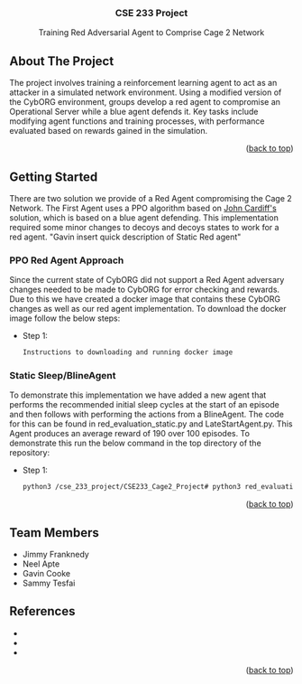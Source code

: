 <a name="readme-top"></a>
<br />
<div align="center">
<h3 align="center">CSE 233 Project</h3>

  <p align="center">
    Training Red Adversarial Agent to Comprise Cage 2 Network
  </p>
</div>


<!-- ABOUT THE PROJECT -->
## About The Project

The project involves training a reinforcement learning agent to act as an attacker in a simulated network environment. Using a modified version of the CybORG environment, groups develop a red agent to compromise an Operational Server while a blue agent defends it. Key tasks include modifying agent functions and training processes, with performance evaluated based on rewards gained in the simulation.

<p align="right">(<a href="#readme-top">back to top</a>)</p>



<!-- GETTING STARTED -->
## Getting Started

There are two solution we provide of a Red Agent compromising the Cage 2 Network. The First Agent uses a PPO algorithm based on <a href=https://github.com/john-cardiff/-cyborg-cage-2>John Cardiff's</a> solution, which is based on a blue agent defending. This implementation required some minor changes to decoys and decoys states to work for a red agent. "Gavin insert quick description of Static Red agent"</a>

### PPO Red Agent Approach

Since the current state of CybORG did not support a Red Agent adversary changes needed to be made to CybORG for error checking and rewards. Due to this we have created a docker image that contains these CybORG changes as well as our red agent implementation. To download the docker image follow the below steps:
* Step 1:
  ```sh
  Instructions to downloading and running docker image
  ```

### Static Sleep/BlineAgent
 
To demonstrate this implementation we have added a new agent that performs the recommended initial sleep cycles at the start of an episode and then follows with performing the actions from a BlineAgent. The code for this can be found in red_evaluation_static.py and LateStartAgent.py. This Agent produces an average reward of 190 over 100 episodes. To demonstrate this run the below command in the top directory of the repository:
* Step 1:
   ```sh
   python3 /cse_233_project/CSE233_Cage2_Project# python3 red_evaluation_static.py
   ```

<p align="right">(<a href="#readme-top">back to top</a>)</p>

<!-- CONTACT -->
## Team Members

* Jimmy Franknedy
* Neel Apte
* Gavin Cooke
* Sammy Tesfai


<!-- ACKNOWLEDGMENTS -->
## References

* []()
* []()
* []()

<p align="right">(<a href="#readme-top">back to top</a>)</p>